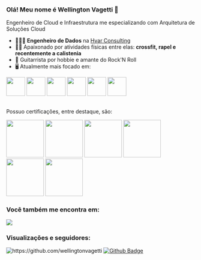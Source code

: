 ### Olá! Meu nome é Wellington Vagetti 👋 
Engenheiro de Cloud e Infraestrutura me especializando com Arquitetura de Soluções Cloud

- 👨🏾‍💻 **Engenheiro de Dados** na [Hvar Consulting](https://hvarconsulting.com.br/)
- 🏋🏾 Apaixonado por atividades físicas entre elas: **crossfit, rapel e recentemente a calistenia**
- 🎸 Guitarrista por hobbie e amante do Rock'N Roll
- 🖥️ Atualmente mais focado em: 

<div style="display: inline">
<img width='50' height='50' src="https://cdn.jsdelivr.net/gh/devicons/devicon/icons/azure/azure-original.svg" />
<img width='50' height='50' src="https://cdn.jsdelivr.net/gh/devicons/devicon/icons/mysql/mysql-original-wordmark.svg" />
<img width='50' height='50' src="https://cdn.jsdelivr.net/gh/devicons/devicon/icons/windows8/windows8-original.svg" />
<img width='50' height='50' src="https://cdn.jsdelivr.net/gh/devicons/devicon/icons/linux/linux-original.svg" />
<img width='50' height='50' src="https://cdn.jsdelivr.net/gh/devicons/devicon/icons/terraform/terraform-original.svg" />
<img width='50' height='50' src="https://cdn.jsdelivr.net/gh/devicons/devicon/icons/kubernetes/kubernetes-plain.svg" />
</div>

##

Possuo certificações, entre destaque, são:
<div style="display: inline">
  <a href="https://www.credly.com/badges/b86b5ada-71d9-4725-80dd-a11d656a3dc9/public_url"><img width='100' height='100' img src="https://images.credly.com/size/340x340/images/fd6bb2af-2f05-4d9b-a23e-39f8e309a82d/image.png"></a>
  <a href="https://www.credly.com/badges/2ad4cf62-1474-49d5-acfc-a40699b5909d/public_url"><img width='100' height='100' img src="https://images.credly.com/size/340x340/images/987adb7e-49be-4e24-b67e-55986bd3fe66/azure-solutions-architect-expert-600x600.png"></a>
  <a href="https://www.credly.com/badges/d467a836-bbcc-44eb-be0e-b7c50b40f892/public_url"><img width='100' height='100' img src="https://images.credly.com/size/340x340/images/336eebfc-0ac3-4553-9a67-b402f491f185/azure-administrator-associate-600x600.png"></a>
  <a href="https://www.credly.com/badges/0e8a3a37-c9e7-4fa1-952b-127a037e2308/public_url"><img width='100' height='100' img src="https://images.credly.com/size/340x340/images/be8fcaeb-c769-4858-b567-ffaaa73ce8cf/image.png"></a>
  <a href="https://www.credly.com/badges/982b3773-8182-4e64-98d7-bdaa13abd691/public_url"><img width='100' height='100' img src="https://images.credly.com/size/340x340/images/6c49baad-9705-4b47-90a3-f8e5b5d01d6b/MCSE-Core_Infrastructure-600x600.png"></a>
  <a href="https://www.credly.com/badges/261a0ac8-a6a0-49b5-9eb7-31f626d0ad28/public_url"><img width='100' height='100' img src="https://images.credly.com/size/340x340/images/ebc901fb-d403-4598-bfb7-da80289afdbd/MCSA-Windows_Server_2016-600x600.png"></a>
</div>

### Você também me encontra em:
 <div> 
  <a href="https://www.linkedin.com/in/wellington-vagetti/" target="_blank"><img src="https://img.shields.io/badge/-LinkedIn-%230077B5?style=for-the-badge&logo=linkedin&logoColor=white" target="_blank"></a>
 </div>
 
 ### Visualizações e seguidores:
  <img src="https://komarev.com/ghpvc/?username=wellingtonvagetti" alt="https://github.com/wellingtonvagetti"></a>
  <a href="https://github.com/wellingtonvagetti?tab=followers" target="_blank">
     <img src="https://img.shields.io/github/followers/wellingtonvagetti?label=Followers&style=social" alt="Github Badge"></a>
